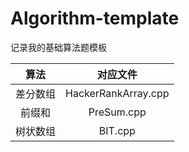 # Algorithm-template

记录我的基础算法题模板



|   算法   |      对应文件       |
| :------: | :-----------------: |
| 差分数组 | HackerRankArray.cpp |
|  前缀和  |     PreSum.cpp      |
| 树状数组 |       BIT.cpp       |

